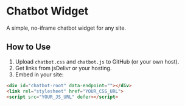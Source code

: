 # Chatbot Widget

A simple, no-iframe chatbot widget for any site.

## How to Use
1. Upload `chatbot.css` and `chatbot.js` to GitHub (or your own host).
2. Get links from jsDelivr or your hosting.
3. Embed in your site:

```html
<div id="chatbot-root" data-endpoint=""></div>
<link rel="stylesheet" href="YOUR_CSS_URL">
<script src="YOUR_JS_URL" defer></script>